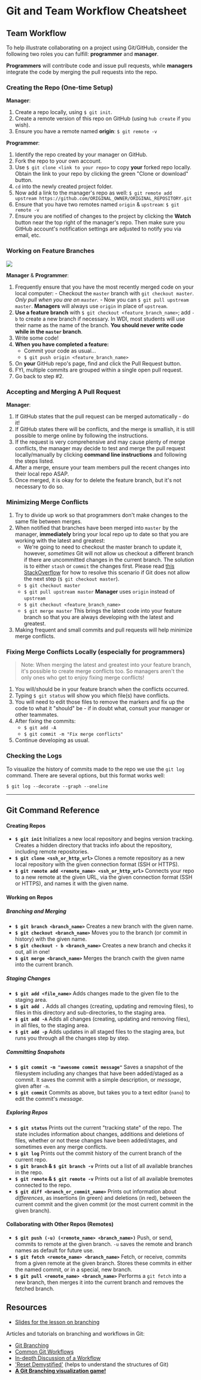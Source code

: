 # Git and Team Workflow Cheatsheet

## Team Workflow

To help illustrate collaborating on a project using Git/GitHub, consider the following two roles you can fulfill: **programmer** and **manager**.

**Programmers** will contribute code and issue pull requests, while **managers** integrate the code by merging the pull requests into the repo.

### Creating the Repo (One-time Setup)

**Manager**:

1. Create a repo locally, using `$ git init`.
2. Create a remote version of this repo on GitHub (using `hub create` if
   you wish).
3. Ensure you have a remote named **origin**: `$ git remote -v`

**Programmer**:

1. Identify the repo created by your manager on GitHub.
2. Fork the repo to your own account.
3. Use `$ git clone <link to your repo>` to copy **your** forked repo locally. Obtain the link to your repo by clicking the green "Clone or download" button.
4. `cd` into the newly created project folder.
5. Now add a link to the manager's repo as well: `$ git remote add upstream https://github.com/ORIGINAL_OWNER/ORIGINAL_REPOSITORY.git`
6. Ensure that you have two remotes named `origin` & `upstream`: `$ git remote -v`
7. Ensure you are notified of changes to the project by clicking the **Watch** button near the top right of the manager's repo. Then make sure you GitHub account's notification settings are adjusted to notify you via email, etc.

### Working on Feature Branches

<img src="https://i.imgur.com/B5CZSuT.png">

**Manager** & **Programmer**:

1. Frequently ensure that you have the most recently merged code on your local computer: - Checkout the `master` branch with `git checkout master`. _Only
   pull when you are on `master`._ - Now you can `$ git pull upstream master`. **Managers** will always use `origin` in place of `upstream`.
2. **Use a feature branch** with `$ git checkout <feature_branch_name>`;
   add `-b` to create a new branch if necessary. In WDI, most students will use their name as the name of the branch. **You should never write code while in the `master` branch**.
3. Write some code!
4. **When you have completed a feature:**
   - Commit your code as usual...
   - `$ git push origin <feature_branch_name>`
5. On **your** GitHub repo's page, find and click the Pull Request button.
6. FYI, multiple commits are grouped within a single open pull request.
7. Go back to step #2.

### Accepting and Merging A Pull Request

**Manager**:

1. If GitHub states that the pull request can be merged automatically - do it!
2. If GitHub states there will be conflicts, and the merge is smallish, it is still possible to merge online by following the instructions.
3. If the request is very comprehensive and may cause plenty of merge conflicts, the manager may decide to test and merge the pull request locally/manually by clicking **command line instructions** and following the steps listed.
4. After a merge, ensure your team members pull the recent changes into their local repo ASAP.
5. Once merged, it is okay for to delete the feature branch, but it's not necessary to do so.

### Minimizing Merge Conflicts

1. Try to divide up work so that programmers don't make changes to the same file between merges.
2. When notified that branches have been merged into `master` by the manager, **immediately** bring your local repo up to date so that you are working with the latest and greatest:
   - We're going to need to checkout the master branch to update it, however, _sometimes_ Git will not allow us checkout a different branch if there are uncommitted changes in the current branch. The solution is to either `stash` or `commit` the changes first. Please read [this StackOverflow](https://stackoverflow.com/questions/22053757/checkout-another-branch-when-there-are-uncommitted-changes-on-the-current-branch) for how to resolve this scenario if Git does not allow the next step (`$ git checkout master`).
   - `$ git checkout master`
   - `$ git pull upstream master` **Manager** uses `origin` instead of `upstream`
   - `$ git checkout <feature_branch_name>`
   - `$ git merge master` This brings the latest code into your feature branch so that you are always developing with the latest and greatest.
3. Making frequent and small commits and pull requests will help minimize merge conflicts.

### Fixing Merge Conflicts Locally (especially for programmers)

> Note: When merging the latest and greatest into your feature branch, it's possible to create merge conflicts too. So managers aren't the only ones who get to enjoy fixing merge conflicts!

1. You will/should be in your feature branch when the conflicts occurred.
2. Typing `$ git status` will show you which file(s) have conflicts.
3. You will need to edit those files to remove the markers and fix up the code to what it "should" be - if in doubt what, consult your manager or other teammates.
4. After fixing the commits:
   - `$ git add -A`
   - `$ git commit -m "Fix merge conflicts"`
5. Continue developing as usual.

### Checking the Logs

To visualize the history of commits made to the repo we use the `git log` command. There are several options, but this format works well:

`$ git log --decorate --graph --oneline`

---

## Git Command Reference

#### Creating Repos

- **`$ git init`** Initializes a new local repository and begins version
  tracking. Creates a hidden directory that tracks info about the repository,
  including remote repositories.
- **`$ git clone <ssh_or_http_url>`** Clones a remote repository as a new local
  repository with the given connection format (SSH or HTTPS).
- **`$ git remote add <remote_name> <ssh_or_http_url>`** Connects your repo to
  a new remote at the given URL, via the given connection format
  (SSH or HTTPS), and names it with the given name.

#### Working on Repos

##### Branching and Merging

- **`$ git branch <branch_name>`** Creates a new branch with the given name.
- **`$ git checkout <branch_name>`** Moves you to the branch (or commit in
  history) with the given name.
- **`$ git checkout - b <branch_name>`** Creates a new branch and checks it
  out, all in one!
- **`$ git merge <branch_name>`** Merges the branch cwith the given name into
  the current branch.

##### Staging Changes

- **`$ git add <file_name>`** Adds changes made to the given file to
  the staging area.
- **`$ git add .`** Adds all changes (creating, updating and removing files),
  to files in this directory and sub-directories, to the staging area.
- **`$ git add -A`** Adds all changes (creating, updating and removing files),
  in all files, to the staging area.
- **`$ git add -p`** Adds updates in all staged files to the staging area,
  but runs you through all the changes step by step.

##### Committing Snapshots

- **`$ git commit -m "awesome commit message"`** Saves a snapshot of the
  filesystem including any changes that have been added/staged as a commit.
  It saves the commit with a simple description, or _message_, given after
  `-m`.
- **`$ git commit`** Commits as above, but takes you to a text editor (`nano`)
  to edit the commit's _message_.

##### Exploring Repos

- **`$ git status`** Prints out the current "tracking state" of the repo. The
  state includes information about changes, additions and deletions of
  files, whether or not these changes have been added/stages, and sometimes
  even any merge conflicts.
- **`$ git log`** Prints out the commit history of the current branch of the
  current repo.
- **`$ git branch` & `$ git branch -v`** Prints out a list of all available
  branches in the repo.
- **`$ git remote` & `$ git remote -v`** Prints out a list of all available
  bremotes connected to the repo.
- **`$ git diff <branch_or_commit_name>`** Prints out information about
  _differences_, as insertions (in green) and deletions (in red), between
  the current commit and the given commit (or the most current commit in the
  given branch).

#### Collaborating with Other Repos (Remotes)

- **`$ git push (-u) (<remote_name> <branch_name>)`** Push, or send, commits to
  remote at the given branch. `-u` saves the remote and branch names as
  default for future use.
- **`$ git fetch <remote_name> <branch_name>`** Fetch, or receive, commits from
  a given remote at the given branch. Stores these commits in either the
  named commit, or in a special, new branch.
- **`$ git pull <remote_name> <branch_name>`** Performs a `git fetch` into a new
  branch, then merges it into the current branch and removes the fetched
  branch.

## Resources

- [Slides for the lesson on branching][branching-deck]

Articles and tutorials on branching and workflows in Git:

- [Git Branching][atlassian-branches]
- [Common Git Workflows][atlassian-workflows]
- [In-depth Discussion of a Workflow][in-depth-workflow]
- ['Reset Demystified'][git-scm-blog-reset] (helps to understand the structures of Git)
- **[A Git Branching visualization game!][git-viz-game]**

<!-- Links -->

[repo-image]: assets/git-workflow-1.png
[branching-deck]: https://docs.google.com/presentation/d/1tE0D8F-TNNG36tjCN-H1hzhjAb2rWknGcohEESaPW08/edit#slide=id.p
[atlassian-branches]: https://www.atlassian.com/git/tutorials/using-branches
[atlassian-workflows]: https://www.atlassian.com/git/tutorials/comparing-workflows
[in-depth-workflow]: http://nvie.com/posts/a-successful-git-branching-model
[git-scm-blog-reset]: https://git-scm.com/blog/2011/07/11/reset.html
[git-viz-game]: http://pcottle.github.io/learnGitBranching
[local-merge]: https://help.github.com/articles/checking-out-pull-requests-locally/#modifying-an-inactive-pull-request-locally
[pr]: https://help.github.com/articles/creating-a-pull-request
